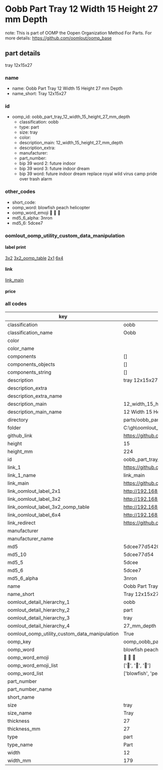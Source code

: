 # Oobb Part Tray 12 Width 15 Height 27 mm Depth  

note: This is part of OOMP the Oopen Organization Method For Parts. For more details: https://github.com/oomlout/oomp_base

##  part details
  



tray 12x15x27



### name
* name: Oobb Part Tray 12 Width 15 Height 27 mm Depth
* name_short: Tray 12x15x27 
### id
* oomp_id: oobb_part_tray_12_width_15_height_27_mm_depth
  * classification: oobb
  * type: part
  * size: tray
  * color: 
  * description_main: 12_width_15_height_27_mm_depth
  * description_extra: 
  * manufacturer: 
  * part_number: 
  * bip 39 word 2: future indoor
  * bip 39 word 3: future indoor dream
  * bip 39 word: future indoor dream replace royal wild virus camp pride over trash alarm

### other_codes
* short_code: 
* oomp_word: blowfish peach helicopter
* oomp_word_emoji :blowfish: :peach: :helicopter:
* md5_6_alpha: 3nron
* md5_6: 5dcee7






### oomlout_oomp_utility_custom_data_manipulation
#### label print
[3x2](http://192.168.1.245:1112/?label=oomp%203nron)
[3x2_oomp_table](http://192.168.1.108:1112/?label=oomp%203nron)
[2x1](http://192.168.1.242:1112/?label=oomp%203nron)
[6x4](http://192.168.1.55:1112/?label=oomp%203nron)    

#### link

[link_main](https://github.com/oomlout/oomlout_oobb_version_4_generated_parts/tree/main/navigation_oomp/oobb/part/tray/12_width_15_height_27_mm_depth/part)                              

#### price







### all codes 
| key | value |  
| --- | --- |  
| classification | oobb |  
| classification_name | Oobb |  
| color |  |  
| color_name |  |  
| components | [] |  
| components_objects | [] |  
| components_string | [] |  
| description | tray 12x15x27 |  
| description_extra |  |  
| description_extra_name |  |  
| description_main | 12_width_15_height_27_mm_depth |  
| description_main_name | 12 Width 15 Height 27 mm Depth |  
| directory | parts/oobb_part_tray_12_width_15_height_27_mm_depth |  
| folder | C:\gh\oomlout_oobb_version_4_generated_parts\parts\oobb_part_tray_12_width_15_height_27_mm_depth |  
| github_link | https://github.com/oomlout/oomlout_oomp_part_src/tree/main/parts/oobb_part_tray_12_width_15_height_27_mm_depth |  
| height | 15 |  
| height_mm | 224 |  
| id | oobb_part_tray_12_width_15_height_27_mm_depth |  
| link_1 | https://github.com/oomlout/oomlout_oobb_version_4_generated_parts/tree/main/navigation_oomp/oobb/part/tray/12_width_15_height_27_mm_depth/part |  
| link_1_name | link_main |  
| link_main | https://github.com/oomlout/oomlout_oobb_version_4_generated_parts/tree/main/navigation_oomp/oobb/part/tray/12_width_15_height_27_mm_depth/part |  
| link_oomlout_label_2x1 | http://192.168.1.242:1112/?label=oomp%203nron |  
| link_oomlout_label_3x2 | http://192.168.1.245:1112/?label=oomp%203nron |  
| link_oomlout_label_3x2_oomp_table | http://192.168.1.108:1112/?label=oomp%203nron |  
| link_oomlout_label_6x4 | http://192.168.1.55:1112/?label=oomp%203nron |  
| link_redirect | https://github.com/oomlout/oomlout_oobb_version_4_generated_parts/tree/main/parts/oobb_tray_12_15_27 |  
| manufacturer |  |  
| manufacturer_name |  |  
| md5 | 5dcee77d5420de93ec5e5b6c851cc2f4 |  
| md5_10 | 5dcee77d54 |  
| md5_5 | 5dcee |  
| md5_6 | 5dcee7 |  
| md5_6_alpha | 3nron |  
| name | Oobb Part Tray 12 Width 15 Height 27 mm Depth |  
| name_short | Tray 12x15x27  |  
| oomlout_detail_hierarchy_1 | oobb |  
| oomlout_detail_hierarchy_2 | part |  
| oomlout_detail_hierarchy_3 | tray |  
| oomlout_detail_hierarchy_4 | 27_mm_depth |  
| oomlout_oomp_utility_custom_data_manipulation | True |  
| oomp_key | oomp_oobb_part_tray_12_width_15_height_27_mm_depth |  
| oomp_word | blowfish peach helicopter |  
| oomp_word_emoji | :blowfish: :peach: :helicopter: |  
| oomp_word_emoji_list | [':blowfish:', ':peach:', ':helicopter:'] |  
| oomp_word_list | ['blowfish', 'peach', 'helicopter'] |  
| part_number |  |  
| part_number_name |  |  
| short_name |  |  
| size | tray |  
| size_name | Tray |  
| thickness | 27 |  
| thickness_mm | 27 |  
| type | part |  
| type_name | Part |  
| width | 12 |  
| width_mm | 179 |  
